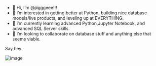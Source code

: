 - 👋 Hi, I’m @jiigggeee!!!
- 👀 I’m interested in getting better at Python, building nice database models/live products, and leveling up at EVERYTHING.
- 🌱 I’m currently learning advanced Python,Jupyter Notebook, and advanced SQL Server skills.
- 💞️ I’m looking to collaborate on database stuff and anything else that seems viable.

Say hey. 

![image](https://user-images.githubusercontent.com/95113407/143666519-e5bab135-4fa0-49ee-abbe-225224b53f67.png)


<!---
jiigggeee/jiigggeee is a ✨ special ✨ repository because its `README.md` (this file) appears on your GitHub profile.
You can click the Preview link to take a look at your changes.
--->
